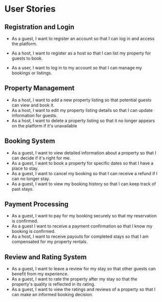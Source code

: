 # User Stories 

## Registration and Login
- As a guest, I want to register an account so that I can log in and access the platform.

- As a host, I want to register as a host so that I can list my property for guests to book.

- As a user, I want to log in to my account so that I can manage my bookings or listings.

## Property Management
- As a host, I want to add a  new property listing so that potential guests can view and book it.
- As a host, I want to edit my property listing details so that I can update information for guests.
- As a host, I want to delete a property listing so that it no longer appears on the platform if it's unavailable

## Booking System
- As a guest, I want to view detailed information about a property so that I can decide if it's right for me.
- As a guest, I want to book a property for specific dates so that I have a place to stay.
- As a guest, I want to cancel my booking so that I can receive a refund if I can no longer stay.
- As a guest, I want to view my booking history so that I can keep track of past stays.

## Payment Processing
- As a guest, I want to pay for my booking securely so that my reservation is confirmed.
- As a guest I want to receive a payment confirmation so that I know my booking is confirmed.
- As a host, I want to receive payouts for completed stays so that I am compensated for my property rentals.

## Review and Rating System
- As a guest, I want to leave a review for my stay so that other guests can benefit from my experience.
- As a guest, I want to rate the property after my stay so that the property's quality is reflected in its rating.
- As a guest, I want to view the ratings and reviews of a property so that I can make an informed booking decision.

